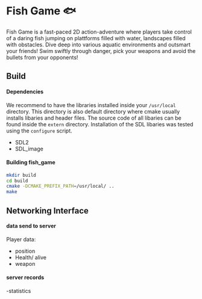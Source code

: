 # Fish Game 🐟
 
 Fish Game is a fast-paced 2D action-adventure where players take control of a daring fish jumping on plattforms filled with water, landscapes filled with obstacles. Dive deep into various aquatic environments and outsmart your friends! Swim swiftly through danger, pick your weapons and avoid the bullets from your opponents!

## Build

#### Dependencies

We recommend to have the libraries installed inside your `/usr/local` directory. This directory is also default directory where cmake usually installs libaries and header files. The source code of all libaries can be found inside the `extern` directory. Installation of the SDL libaries was tested using the `configure` script. 

- SDL2
- SDL_image


#### Building fish_game

```sh
mkdir build
cd build
cmake -DCMAKE_PREFIX_PATH=/usr/local/ ..
make
```

## Networking Interface

#### data send to server

Player data:
- position
- Health/ alive
- weapon


#### server records

-statistics